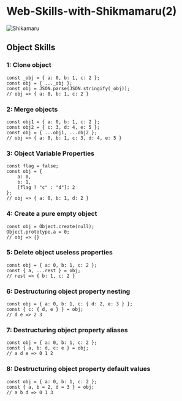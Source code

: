 # Web-Skills-with-Shikmamaru(2)
![Shikamaru](https://github.com/whitebird1016/Web-Skills-with-Shikmamaru/blob/main/1_HTGSqvOc52yfMwyLhCMjVA.jpeg)
<h2>Object Skills</h2>
<h3>1: Clone object</h3>

```
const _obj = { a: 0, b: 1, c: 2 };
const obj = { ..._obj };
const obj = JSON.parse(JSON.stringify(_obj));
// obj => { a: 0, b: 1, c: 2 }
```
<h3>2: Merge objects</h3>

```
const obj1 = { a: 0, b: 1, c: 2 };
const obj2 = { c: 3, d: 4, e: 5 };
const obj = { ...obj1, ...obj2 };
// obj => { a: 0, b: 1, c: 3, d: 4, e: 5 }
```
<h3>3: Object Variable Properties</h3>

```
const flag = false;
const obj = {
    a: 0,
    b: 1,
    [flag ? "c" : "d"]: 2
};
// obj => { a: 0, b: 1, d: 2 }
```
<h3>4: Create a pure empty object</h3>

```
const obj = Object.create(null);
Object.prototype.a = 0;
// obj => {}
```
<h3>5: Delete object useless properties</h3>

```
const obj = { a: 0, b: 1, c: 2 }; 
const { a, ...rest } = obj;
// rest => { b: 1, c: 2 }
```
<h3>6: Destructuring object property nesting</h3>

```
const obj = { a: 0, b: 1, c: { d: 2, e: 3 } };
const { c: { d, e } } = obj;
// d e => 2 3
```

<h3>7: Destructuring object property aliases</h3>

```
const obj = { a: 0, b: 1, c: 2 };
const { a, b: d, c: e } = obj;
// a d e => 0 1 2
```

<h3>8:  Destructuring object property default values</h3>

```
const obj = { a: 0, b: 1, c: 2 };
const { a, b = 2, d = 3 } = obj;
// a b d => 0 1 3
```
